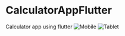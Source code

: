# CalculatorAppFlutter
Calculator app using flutter
![Mobile](./ScreenShots/mobile "mobile")
![Tablet](./ScreenShots/tablet "tablet")
